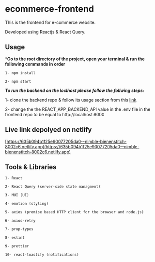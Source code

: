 # ecommerce-frontend

This is the frontend for e-commerce website.

Developed using Reactjs & React Query.

## Usage

***Go to the root directory of the project, open your terminal & run the following commands in order**
```
1- npm install

2- npm start
```

***To run the backend on the loclhost please follow the follwing steps:***

1- clone the backend repo & follow its usage section from this [link](https://github.com/MorcosBishay/ecommerce-backend/).

2- change the the REACT_APP_BACKEND_API value in the .env file in the frontend repo to be equal to http://localhost:8000 

## Live link depolyed on netlify

[https://635b094b1f25e90077205da0--nimble-bienenstitch-8002c6.netlify.app](https://635b094b1f25e90077205da0--nimble-bienenstitch-8002c6.netlify.app)


## Tools & Libraries

```
1- React

2- React Query (server-side state managment)

3- MUI (UI)

4- emotion (styling)

5- axios (promise based HTTP client for the browser and node.js)

6- axios-retry

7- prop-types

8- eslint

9- prettier

10- react-toastify (notifications)

```
